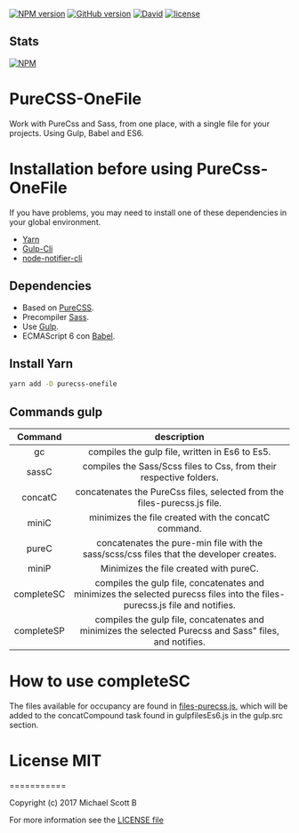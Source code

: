 [![NPM version](https://badge.fury.io/js/purecss-onefile.svg)](https://badge.fury.io/js/purecss-onefile)
[![GitHub version](https://badge.fury.io/gh/skotvarg%2Fpurecss-onefile.svg)](https://badge.fury.io/gh/skotvarg%2Fpurecss-onefile)
[![David](https://img.shields.io/david/dev/expressjs/express.svg)](https://github.com/skotvarg/purecss-onefile)
[![license](https://img.shields.io/github/license/mashape/apistatus.svg)](https://github.com/skotvarg/purecss-onefile)

## Stats

[![NPM](https://nodei.co/npm/purecss-onefile.png?downloads=true)](https://nodei.co/npm/purecss-onefile/)


# PureCSS-OneFile

Work with PureCss and Sass, from one place, with a single file for your projects.
Using Gulp, Babel and ES6.

# Installation before using PureCss-OneFile

If you have problems, you may need to install one of these dependencies in your global environment.

* [Yarn](https://yarnpkg.com/)
* [Gulp-Cli](https://gulpjs.com/)
* [node-notifier-cli](node-notifier-cli)

## Dependencies

 * Based on [PureCSS](https://purecss.io/).
 * Precompiler [Sass](http://sass-lang.com/).
 * Use [Gulp](https://gulpjs.com/).
 * ECMAScript 6 con [Babel](https://babeljs.io/).

## Install Yarn

```sh
yarn add -D purecss-onefile
```

## Commands gulp

| Command | description |
| :---: | :---:|
| gc  | compiles the gulp file, written in Es6 to Es5. |
| sassC | compiles the Sass/Scss files to Css, from their respective folders. |
| concatC | concatenates the PureCss files, selected from the files-purecss.js file. |
| miniC | minimizes the file created with the concatC command. |
| pureC | concatenates the pure-min file with the sass/scss/css files that the developer creates. |
| miniP | Minimizes the file created with pureC. |
| completeSC | compiles the gulp file, concatenates and minimizes the selected purecss files into the files-purecss.js file and notifies. |
| completeSP | compiles the gulp file, concatenates and minimizes the selected Purecss and Sass" files, and notifies. |

# How to use completeSC

The files available for occupancy are found in [files-purecss.js](https://github.com/MscottB/purecss-onefile/blob/master/gulp-config/files-purecss.js), which will be added to the concatCompound task found in gulpfilesEs6.js in the gulp.src section.

# License MIT
===========

Copyright (c) 2017 Michael Scott B

For more information see the [LICENSE file][]

[LICENSE file]: https://github.com/MscottB/purecss-onefile/blob/master/LICENSE.md